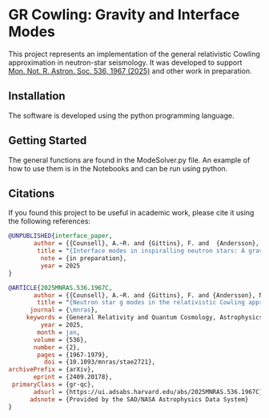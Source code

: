 # GR Cowling: Gravity and Interface Modes

This project represents an implementation of the general relativistic Cowling approximation in neutron-star seismology. It was developed to support <a href="https://academic.oup.com/mnras/article/536/2/1967/7920787?login=false"> Mon. Not. R. Astron. Soc. 536, 1967 (2025)</a> and other work in preparation.

## Installation

The software is developed using the python programming language.

## Getting Started

The general functions are found in the ModeSolver.py file. An example of how to use them is in the Notebooks and can be run using python.

## Citations

If you found this project to be useful in academic work, please cite it using the following references:

```bibtex
@UNPUBLISHED{interface_paper,
       author = {{Counsell}, A.~R. and {Gittins}, F. and  {Andersson}, N. and {Tews}, I.},
        title = "{Interface modes in inspiralling neutron stars: A gravitational-wave probe of first-order phase transitions}",
         note = {in preparation},
         year = 2025
}

@ARTICLE{2025MNRAS.536.1967C,
       author = {{Counsell}, A.~R. and {Gittins}, F. and {Andersson}, N. and {Pnigouras}, P.},
        title = "{Neutron star g modes in the relativistic Cowling approximation}",
      journal = {\mnras},
     keywords = {General Relativity and Quantum Cosmology, Astrophysics - High Energy Astrophysical Phenomena},
         year = 2025,
        month = jan,
       volume = {536},
       number = {2},
        pages = {1967-1979},
          doi = {10.1093/mnras/stae2721},
archivePrefix = {arXiv},
       eprint = {2409.20178},
 primaryClass = {gr-qc},
       adsurl = {https://ui.adsabs.harvard.edu/abs/2025MNRAS.536.1967C},
      adsnote = {Provided by the SAO/NASA Astrophysics Data System}
}
```

